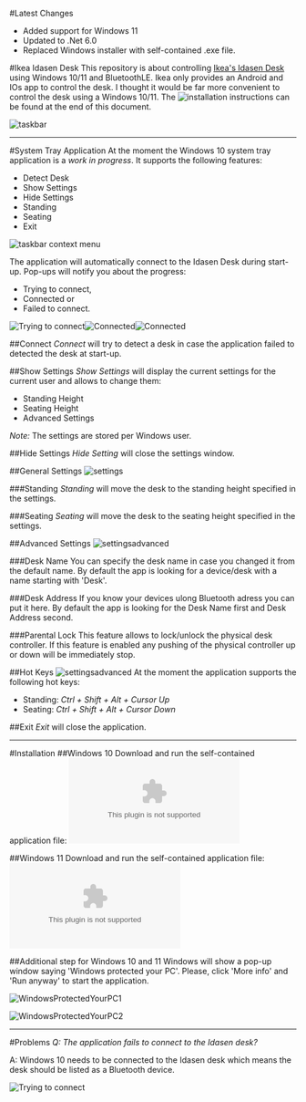 #Latest Changes
- Added support for Windows 11
- Updated to .Net 6.0
- Replaced Windows installer with self-contained .exe file.

#Ikea Idasen Desk
This repository is about controlling [Ikea's Idasen Desk](https://www.ikea.com/au/en/p/idasen-desk-sit-stand-black-dark-grey-s29280991/) using Windows 10/11 and BluetoothLE. Ikea only provides an Android and IOs app to control the desk. I thought it would be far more convenient to control the desk using a Windows 10/11. The ![installation instructions](#Installation) can be found at the end of this document.

![taskbar](https://github.com/tschroedter/idasen-desk/blob/main/docs/images/Taskbar.png)

---

#System Tray Application
At the moment the Windows 10 system tray application is a *work in progress*. It supports the following features:
- Detect Desk
- Show Settings
- Hide Settings
- Standing
- Seating
- Exit

![taskbar context menu](https://github.com/tschroedter/idasen-desk/blob/main/docs/images/Taskbar%20Context%20Menu.png)

The application will automatically connect to the Idasen Desk during start-up. Pop-ups will notify you about the progress:
- Trying to connect,
- Connected or
- Failed to connect.

![Trying to connect](https://github.com/tschroedter/idasen-desk/blob/main/docs/images/Trying%20To%20Connect.png)![Connected](https://github.com/tschroedter/idasen-desk/blob/main/docs/images/Connected.png)![Connected](https://github.com/tschroedter/idasen-desk/blob/main/docs/images/Failed%20to%20connect.png)

##Connect
*Connect* will try to detect a desk in case the application failed to detected the desk at start-up.

##Show Settings
*Show Settings* will display the current settings for the current user and allows to change them:
- Standing Height
- Seating Height
- Advanced Settings

_Note:_ The settings are stored per Windows user.

##Hide Settings
*Hide Setting* will close the settings window.

##General Settings
![settings](https://github.com/tschroedter/idasen-desk/blob/main/docs/images/settings.PNG)

###Standing
*Standing* will move the desk to the standing height specified in the settings.

###Seating
*Seating* will move the desk to the seating height specified in the settings.

##Advanced Settings
![settingsadvanced](https://github.com/tschroedter/idasen-desk/blob/main/docs/images/SettingsAdvanced.PNG)

###Desk Name
You can specify the desk name in case you changed it from the default name. By default the app is looking for a device/desk with a name starting with 'Desk'.

###Desk Address
If you know your devices ulong Bluetooth adress you can put it here. By default the app is looking for the Desk Name first and Desk Address second.

###Parental Lock
This feature allows to lock/unlock the physical desk controller. If this feature is enabled any pushing of the physical controller up or down will be immediately stop.

##Hot Keys
![settingsadvanced](https://github.com/tschroedter/idasen-desk/blob/main/docs/images/SettingsHotKeys.PNG)
At the moment the application supports the following hot keys:
- Standing: _Ctrl + Shift + Alt + Cursor Up_
- Seating: _Ctrl + Shift + Alt + Cursor Down_

##Exit
*Exit* will close the application.

---
#Installation
##Windows 10
Download and run the self-contained application file: ![Idasen.SystemTray.exe](https://github.com/tschroedter/idasen-desk/releases/download/untagged-c4d4eb2fb3dc095f669a/Idasen.SystemTray.exe)

##Windows 11
Download and run the self-contained application file: ![Idasen.SystemTray.Win11.exe](https://github.com/tschroedter/idasen-desk/releases/download/untagged-e5698e6ca1062db1aec1/Idasen.SystemTray.Win11.exe)

##Additional step for Windows 10 and 11
Windows will show a pop-up window saying 'Windows protected your PC'. Please, click 'More info' and 'Run anyway' to start the application.

![WindowsProtectedYourPC1](https://github.com/tschroedter/idasen-desk/blob/main/docs/images/WindowsProtectedYourPC1.png)

![WindowsProtectedYourPC2](https://github.com/tschroedter/idasen-desk/blob/main/docs/images/WindowsProtectedYourPC2.png)


---

#Problems
_Q: The application fails to connect to the Idasen desk?_

A: Windows 10 needs to be connected to the Idasen desk which means the desk should be listed as a Bluetooth device.

![Trying to connect](https://github.com/tschroedter/idasen-desk/blob/main/docs/images/Windows%2010%20Bluetooth%20Settings.png)

